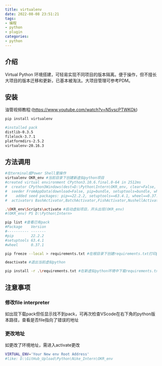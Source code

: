 ```yaml
---
title: virtualenv
date: 2022-08-08 23:51:21
tags:
- 编程
- python
- plugin
categories: 
- python
---
```


## 介绍

Virtual Python 环境搭建，可轻易实现不同项目的版本隔离。便于操作，但不擅长大项目的版本迁移和更新，已基本被淘汰。大项目管理可参考PDM。

<!-- more -->

## 安装
油管视频教程:(https://www.youtube.com/watch?v=N5vscPTWKOk)

``` Bash
pip install virtualenv

#installed pack
distlib-0.3.5 
filelock-3.7.1 
platformdirs-2.5.2 
virtualenv-20.16.3
```

## 方法调用

``` Bash
#在terminal或Power Shell里操作
virtualenv OKR_env #当前目录下创建新虚拟python项目
#created virtual environment CPython3.10.6.final.0-64 in 2512ms
#  creator CPython3Windows(dest=D:\Python\Intern\OKR_env, clear=False, no_vcs_ignore=False, global=False)
#  seeder FromAppData(download=False, pip=bundle, setuptools=bundle, wheel=bundle, via=copy, app_data_dir=C:\Users\86135\AppData\Local\pypa\virtualenv)
#    added seed packages: pip==22.2.2, setuptools==63.4.1, wheel==0.37.1
#  activators BashActivator,BatchActivator,FishActivator,NushellActivator,PowerShellActivator,PythonActivator

.\OKR_env\Scripts\activate #启动虚拟项目，开头出现(OKR_env)
#(OKR_env) PS D:\Python\Intern> 

pip list #查看已有pack
#Package    Version
#---------- -------
#pip        22.2.2
#setuptools 63.4.1
#wheel      0.37.1

pip freeze --local > requirements.txt #在根目录下创建requirements.txt打印pip下载的pack

deactivate #退出当前虚拟python

pip install -r .\requirements.txt #在新虚拟python环境中下载requirements.txt内pack列表
```

## 注意事项
### 修改file interpreter
如出现下载pack但任显示找不到pack，可再次检查VScode在右下角的python版本路径，查看是否file指向了错误的地址

### 更改地址
如更改了环境地址，需进入activate更改
``` Bash
VIRTUAL_ENV='Your New env Root Address'
#like: D:\GitHub_Upload\Python\Nike_Intern\OKR_env
```